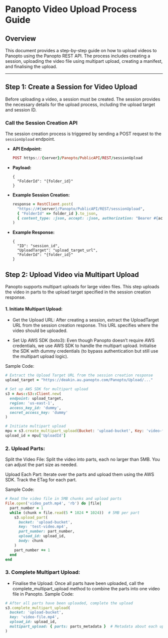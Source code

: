 # Panopto Video Upload Process Guide

## Overview
This document provides a step-by-step guide on how to upload videos to Panopto using the Panopto REST API. The process includes creating a session, uploading the video file using multipart upload, creating a manifest, and finalising the upload.

---

## Step 1: Create a Session for Video Upload

Before uploading a video, a session must be created. The session provides the necessary details for the upload process, including the upload target and session ID.

###  Call the Session Creation API
The session creation process is triggered by sending a POST request to the `sessionUpload` endpoint.

- **API Endpoint:**
  ```ruby
  POST https://{server}/Panopto/PublicAPI/REST/sessionUpload
  ```
- **Payload:**
  ```http
  {
    "FolderId": "{folder_id}"
  }

  ```
- **Example Session Creation:**
  ```ruby
  response = RestClient.post(
    "https://#{server}/Panopto/PublicAPI/REST/sessionUpload",
    { "FolderId" => folder_id }.to_json,
    { content_type: :json, accept: :json, authorization: "Bearer #{access_token}" }
  )
  ```

- **Example Response:**
  ```http
  {
    "ID": "session_id",
    "UploadTarget": "upload_target_url",
    "FolderId": "{folder_id}"
  }
  ```
## Step 2: Upload Video via Multipart Upload
Panopto supports multipart uploads for large video files. This step uploads the video in parts to the upload target specified in the session creation response.

#### 1. Initiate Multipart Upload:
- Get the Upload URL: After creating a session, extract the UploadTarget URL from the session creation response. This URL specifies where the video should be uploaded.

- Set Up AWS SDK (boto3): Even though Panopto doesn’t require AWS credentials, we use AWS SDK to handle the multipart upload. Initialise the SDK with dummy credentials (to bypass authentication but still use the multipart upload logic).

Sample Code:

```ruby
# Extract the Upload Target URL from the session creation response
upload_target = "https://deakin.au.panopto.com/Panopto/Upload/..."

# Set up AWS SDK for multipart upload
s3 = Aws::S3::Client.new(
  endpoint: upload_target,
  region: 'us-east-1',
  access_key_id: 'dummy',
  secret_access_key: 'dummy'
)

# Initiate multipart upload
mpu = s3.create_multipart_upload(Bucket: 'upload-bucket', Key: 'video-file.mp4')
upload_id = mpu['UploadId']
```
### 2. Upload Parts:
Split the Video File: Split the video into parts, each no larger than 5MB. You can adjust the part size as needed.

Upload Each Part: Iterate over the parts and upload them using the AWS SDK. Track the ETag for each part.

Sample Code:

```ruby
# Read the video file in 5MB chunks and upload parts
File.open('video_path.mp4', 'rb') do |file|
  part_number = 1
  while (chunk = file.read(5 * 1024 * 1024))  # 5MB per part
    s3.upload_part(
      bucket: 'upload-bucket',
      key: 'test-video.mp4',
      part_number: part_number,
      upload_id: upload_id,
      body: chunk
    )
    part_number += 1
  end
end
```
### 3. Complete Multipart Upload:
- Finalise the Upload: Once all parts have been uploaded, call the complete_multipart_upload method to combine the parts into one video file in Panopto.
Sample Code:

```ruby
# After all parts have been uploaded, complete the upload
s3.complete_multipart_upload(
  bucket: 'upload-bucket',
  key: 'video-file.mp4',
  upload_id: upload_id,
  multipart_upload: { parts: parts_metadata }  # Metadata about each uploaded part
)
```

